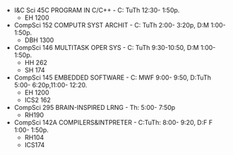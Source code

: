 -  I&C Sci   45C     PROGRAM IN C/C++	- C: TuTh   12:30- 1:50p.
	* EH 1200
-  CompSci   152     COMPUTR SYST ARCHIT - C: TuTh   2:00- 3:20p, D:M   1:00- 1:50p. 
	* DBH 1300
-  CompSci   146     MULTITASK OPER SYS - C: TuTh   9:30-10:50, D:M   1:00- 1:50p.
	* HH 262
	* SH 174
- CompSci   145     EMBEDDED SOFTWARE - C: MWF   9:00- 9:50, D:TuTh   5:00- 6:20p,11:00- 12:20.
    * EH 1200
    * ICS2 162
-   CompSci   295     BRAIN-INSPIRED LRNG - Th: 5:00- 7:50p
    * RH190
- CompSci   142A     COMPILERS&INTPRETER - C:TuTh:   8:00- 9:20, D:F F  1:00- 1:50p.
    * RH104
    * ICS174
